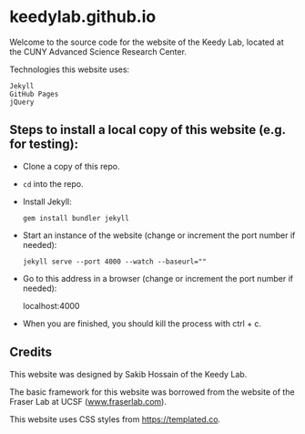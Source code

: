 # keedylab.github.io

Welcome to the source code for the website of the Keedy Lab, located at the CUNY Advanced Science Research Center. 

Technologies this website uses:  

    Jekyll
    GitHub Pages
    jQuery

## Steps to install a local copy of this website (e.g. for testing):

* Clone a copy of this repo.

* `cd` into the repo.

* Install Jekyll:

    `gem install bundler jekyll`

* Start an instance of the website (change or increment the port number if needed):

    `jekyll serve --port 4000 --watch --baseurl=""`

* Go to this address in a browser (change or increment the port number if needed):

    localhost:4000

* When you are finished, you should kill the process with ctrl + c.

## Credits

This website was designed by Sakib Hossain of the Keedy Lab.

The basic framework for this website was borrowed from the website of the Fraser Lab at UCSF (www.fraserlab.com).

This website uses CSS styles from https://templated.co.
